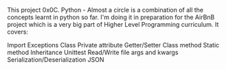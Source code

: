 This project 0x0C. Python - Almost a circle is a combination of all the concepts learnt in python so far. I'm doing it in preparation for the AirBnB project which is a very big part of Higher Level Programming curriculum. It covers:

Import
Exceptions
Class
Private attribute
Getter/Setter
Class method
Static method
Inheritance
Unittest
Read/Write file
args and kwargs
Serialization/Deserialization
JSON
